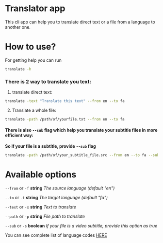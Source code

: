 # Translator app

This cli app can help you to translate direct text or a file from a language to another one.

# How to use?

For getting help you can run

```bash
translate -h
```

### There is 2 way to translate you text:

1. translate direct text:

```bash
translate -text "Translate this text" --from en --to fa
```

2. Translate a whole file:

```bash
translate -path /path/of/yourfile.txt --from en --to fa
```

#### There is also `--sub` flag which help you translate your subtitle files in more efficient way:

**So if your file is a subtitle, provide `--sub` flag**

```bash
translate -path /path/of/your_subtitle_file.src --from en --to fa --sub
```

# Available options

`--from` or `-f` **string**
_The source language (default "en")_

`--to` or `-t` **string**
_The target language (default "fa")_

`--text` or `-x` **string**
_Text to translate_

`--path` or `-p` **string**
_File path to translate_

`--sub` or `-s` **boolean**
_If your file is a video subtitle, provide this option as true_

You can see complete list of language codes [HERE](https://en.wikipedia.org/wiki/List_of_ISO_639_language_codes)
